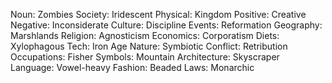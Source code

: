 Noun: Zombies
Society: Iridescent
Physical: Kingdom
Positive: Creative
Negative: Inconsiderate
Culture: Discipline
Events: Reformation
Geography: Marshlands
Religion: Agnosticism
Economics: Corporatism
Diets: Xylophagous
Tech: Iron Age
Nature: Symbiotic
Conflict: Retribution
Occupations: Fisher
Symbols: Mountain
Architecture: Skyscraper
Language: Vowel-heavy
Fashion: Beaded
Laws: Monarchic